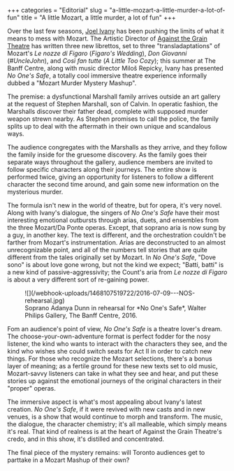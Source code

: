 +++
categories = "Editorial"
slug = "a-little-mozart-a-little-murder-a-lot-of-fun"
title = "A little Mozart, a little murder, a lot of fun"
+++

Over the last few seasons, [Joel Ivany](/scene/people/joel-ivany/) has been pushing the limits of what it means to mess with Mozart. The Artistic Director of [Against the Grain Theatre](/scene/companies/against-the-grain-theatre/) has written three new librettos, set to three "transladaptations" of Mozart's *Le nozze di Figaro* (*Figaro's Wedding*), *Don Giovanni* (*#UncleJohn*), and *Così fan tutte* (*A Little Too Cozy*); this summer at The Banff Centre, along with music director Miloš Repicky, Ivany has presented *No One's Safe*, a totally cool immersive theatre experience informally dubbed a "Mozart Murder Mystery Mashup".

The premise: a dysfunctional Marshall family arrives outside an art gallery at the request of Stephen Marshall, son of Calvin. In operatic fashion, the Marshalls discover their father dead, complete with supposed murder weapon strewn nearby. As Stephen promises to call the police, the family splits up to deal with the aftermath in their own unique and scandalous ways. 

The audience congregates with the Marshalls as they arrive, and they follow the family inside for the gruesome discovery. As the family goes their separate ways throughout the gallery, audience members are invited to follow specific characters along their journeys. The entire show is performed twice, giving an opportunity for listeners to follow a different character the second time around, and gain some new information on the mysterious murder.

The formula isn't new in the world of theatre, but for opera, it's very novel. Along with Ivany's dialogue, the singers of *No One's Safe* have their most interesting emotional outbursts through arias, duets, and ensembles from the three Mozart/Da Ponte operas. Except, that soprano aria is now sung by a guy, in another key. The text is different, and the orchestration couldn't be farther from Mozart's instrumentation. Arias are deconstructed to an almost unrecognizable point, and all of the numbers tell stories that are quite different from the tales originally set by Mozart. In *No One's Safe*, "Dove sono" is about love gone wrong, but not the kind we expect; "Batti, batti" is a new kind of passive-aggressivity; the Count's aria from *Le nozze di Figaro* is about a very different sort of re-gaining power.

<figure data-type="image">
![](/webhook-uploads/1468107519722/2016-07-09---NOS-rehearsal.jpg)
<figcaption>Soprano Adanya Dunn in rehearsal for *No One's Safe*, Walter Philips Gallery, The Banff Centre, 2016.</figcaption></figure>

Fom an audience's point of view, *No One's Safe* is a theatre lover's dream. The choose-your-own-adventure format is perfect fodder for the nosy listener, the kind who wants to interact with the characters they see, and the kind who wishes she could switch seats for Act II in order to catch new things. For those who recognize the Mozart selections, there's a bonus layer of meaning; as a fertile ground for these new texts set to old music, Mozart-savvy listeners can take in what they see and hear, and put these stories up against the emotional journeys of the original characters in their "proper" operas.

The immersive aspect is what's most appealing about Ivany's latest creation. *No One's Safe*, if it were revived with new casts and in new venues, is a show that would continue to morph and transform. The music, the dialogue, the character chemistry; it's all malleable, which simply means it's real. That kind of realness is at the heart of Against the Grain Theatre's credo, and in this show, it's distilled and concentrated. 

The final piece of the mystery remains: will Toronto audiences get to parttake in a Mozart Mashup of their own?
